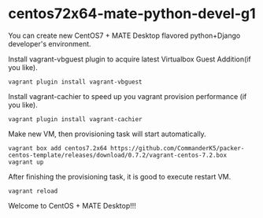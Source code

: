 # centos72x64-mate-python-devel-g1

You can create new CentOS7 + MATE Desktop flavored python+Django developer's environment.

Install vagrant-vbguest plugin to acquire latest Virtualbox Guest Addition(if you like).
```
vagrant plugin install vagrant-vbguest
```

Install vagrant-cachier to speed up you vagrant provision performance (if you like).
```
vagrant plugin install vagrant-cachier
```

Make new VM, then provisioning task will start automatically.
```
vagrant box add centos7.2x64 https://github.com/CommanderK5/packer-centos-template/releases/download/0.7.2/vagrant-centos-7.2.box
vagrant up
```

After finishing the provisioning task, it is good to execute restart VM.
```
vagrant reload
```

Welcome to CentOS + MATE Desktop!!!



